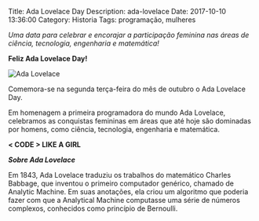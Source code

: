 Title: Ada Lovelace Day
Description: ada-lovelace
Date: 2017-10-10 13:36:00
Category: Historia
Tags: programação, mulheres


*Uma data para celebrar e encorajar a participação feminina nas áreas de ciência, tecnologia, engenharia e matemática!*

**Feliz Ada Lovelace Day!**

![Ada Lovelace]({filename}/images/ada-lovelace-600x337.jpg)

Comemora-se na segunda terça-feira do mês de outubro o Ada Lovelace Day.

Em homenagem a primeira programadora do mundo Ada Lovelace, celebramos as conquistas femininas em áreas que até hoje são dominadas
por homens, como ciência, tecnologia, engenharia e matemática.

**< CODE > LIKE A GIRL**

***Sobre Ada Lovelace***

Em 1843, Ada Lovelace traduziu os trabalhos do matemático Charles Babbage, que inventou o primeiro computador genérico, chamado de
Analytic Machine. Em suas anotações, ela criou um algoritmo que poderia fazer com que a Analytical Machine computasse uma série de
números complexos, conhecidos como princípio de Bernoulli.
